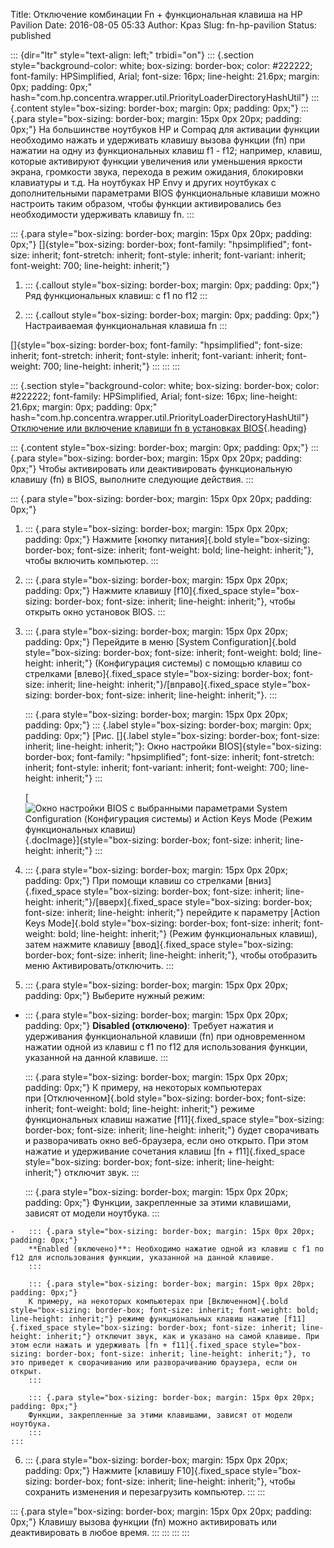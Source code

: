 Title: Отключение комбинации Fn + функциональная клавиша на HP Pavilion 
Date: 2016-08-05 05:33
Author: Краз
Slug: fn-hp-pavilion
Status: published

::: {dir="ltr" style="text-align: left;" trbidi="on"}
::: {.section style="background-color: white; box-sizing: border-box; color: #222222; font-family: HPSimplified, Arial; font-size: 16px; line-height: 21.6px; margin: 0px; padding: 0px;" hash="com.hp.concentra.wrapper.util.PriorityLoaderDirectoryHashUtil"}
::: {.content style="box-sizing: border-box; margin: 0px; padding: 0px;"}
::: {.para style="box-sizing: border-box; margin: 15px 0px 20px; padding: 0px;"}
На большинстве ноутбуков HP и Compaq для активации функции необходимо нажать и удерживать клавишу вызова функции (fn) при нажатии на одну из функциональных клавиш f1 - f12; например, клавиш, которые активируют функции увеличения или уменьшения яркости экрана, громкости звука, перехода в режим ожидания, блокировки клавиатуры и т.д. На ноутбуках HP Envy и других ноутбуках с дополнительными параметрами BIOS функциональные клавиши можно настроить таким образом, чтобы функции активировались без необходимости удерживать клавишу fn.
:::

::: {.para style="box-sizing: border-box; margin: 15px 0px 20px; padding: 0px;"}
[]{style="box-sizing: border-box; font-family: "hpsimplified"; font-size: inherit; font-stretch: inherit; font-style: inherit; font-variant: inherit; font-weight: 700; line-height: inherit;"}  

1.  ::: {.callout style="box-sizing: border-box; margin: 0px; padding: 0px;"}
    Ряд функциональных клавиш: с f1 по f12
    :::

2.  ::: {.callout style="box-sizing: border-box; margin: 0px; padding: 0px;"}
    Настраиваемая функциональная клавиша fn
    :::

[]{style="box-sizing: border-box; font-family: "hpsimplified"; font-size: inherit; font-stretch: inherit; font-style: inherit; font-variant: inherit; font-weight: 700; line-height: inherit;"}
:::
:::
:::

::: {.section style="background-color: white; box-sizing: border-box; color: #222222; font-family: HPSimplified, Arial; font-size: 16px; line-height: 21.6px; margin: 0px; padding: 0px;" hash="com.hp.concentra.wrapper.util.PriorityLoaderDirectoryHashUtil"}
[Отключение или включение клавиши fn в установках BIOS](https://draft.blogger.com/null){.heading}  

::: {.content style="box-sizing: border-box; margin: 0px; padding: 0px;"}
::: {.para style="box-sizing: border-box; margin: 15px 0px 20px; padding: 0px;"}
Чтобы активировать или деактивировать функциональную клавишу (fn) в BIOS, выполните следующие действия.
:::

::: {.para style="box-sizing: border-box; margin: 15px 0px 20px; padding: 0px;"}
1.  ::: {.para style="box-sizing: border-box; margin: 15px 0px 20px; padding: 0px;"}
    Нажмите [кнопку питания]{.bold style="box-sizing: border-box; font-size: inherit; font-weight: bold; line-height: inherit;"}, чтобы включить компьютер.
    :::

2.  ::: {.para style="box-sizing: border-box; margin: 15px 0px 20px; padding: 0px;"}
    Нажмите клавишу [f10]{.fixed_space style="box-sizing: border-box; font-size: inherit; line-height: inherit;"}, чтобы открыть окно установок BIOS.
    :::

3.  ::: {.para style="box-sizing: border-box; margin: 15px 0px 20px; padding: 0px;"}
    Перейдите в меню [System Configuration]{.bold style="box-sizing: border-box; font-size: inherit; font-weight: bold; line-height: inherit;"} (Конфигурация системы) с помощью клавиш со стрелками [влево]{.fixed_space style="box-sizing: border-box; font-size: inherit; line-height: inherit;"}/[вправо]{.fixed_space style="box-sizing: border-box; font-size: inherit; line-height: inherit;"}.
    :::

    ::: {.para style="box-sizing: border-box; margin: 15px 0px 20px; padding: 0px;"}
    ::: {.label style="box-sizing: border-box; margin: 0px; padding: 0px;"}
    [Рис. []{.label style="box-sizing: border-box; font-size: inherit; line-height: inherit;"}: Окно настройки BIOS]{style="box-sizing: border-box; font-family: "hpsimplified"; font-size: inherit; font-stretch: inherit; font-style: inherit; font-variant: inherit; font-weight: 700; line-height: inherit;"}
    :::

    [![Окно настройки BIOS с выбранными параметрами System Configuration (Конфигурация системы) и Action Keys Mode (Режим функциональных клавиш)](https://support.hp.com/doc-images/568/c02035200.jpg){.docImage}]{style="box-sizing: border-box; font-size: inherit; line-height: inherit;"}
    :::

4.  ::: {.para style="box-sizing: border-box; margin: 15px 0px 20px; padding: 0px;"}
    При помощи клавиш со стрелками [вниз]{.fixed_space style="box-sizing: border-box; font-size: inherit; line-height: inherit;"}/[вверх]{.fixed_space style="box-sizing: border-box; font-size: inherit; line-height: inherit;"} перейдите к параметру [Action Keys Mode]{.bold style="box-sizing: border-box; font-size: inherit; font-weight: bold; line-height: inherit;"} (Режим функциональных клавиш), затем нажмите клавишу [ввод]{.fixed_space style="box-sizing: border-box; font-size: inherit; line-height: inherit;"}, чтобы отобразить меню Активировать/отключить.
    :::

5.  ::: {.para style="box-sizing: border-box; margin: 15px 0px 20px; padding: 0px;"}
    Выберите нужный режим:  
   -   ::: {.para style="box-sizing: border-box; margin: 15px 0px 20px; padding: 0px;"}
        **Disabled (отключено)**: Требует нажатия и удерживания функциональной клавиши (fn) при одновременном нажатии одной из клавиш с f1 по f12 для использования функции, указанной на данной клавише.
        :::

        ::: {.para style="box-sizing: border-box; margin: 15px 0px 20px; padding: 0px;"}
        К примеру, на некоторых компьютерах при [Отключенном]{.bold style="box-sizing: border-box; font-size: inherit; font-weight: bold; line-height: inherit;"} режиме функциональных клавиш нажатие [f11]{.fixed_space style="box-sizing: border-box; font-size: inherit; line-height: inherit;"} будет сворачивать и разворачивать окно веб-браузера, если оно открыто. При этом нажатие и удерживание сочетания клавиш [fn + f11]{.fixed_space style="box-sizing: border-box; font-size: inherit; line-height: inherit;"} отключит звук.
        :::

        ::: {.para style="box-sizing: border-box; margin: 15px 0px 20px; padding: 0px;"}
        Функции, закрепленные за этими клавишами, зависят от модели ноутбука.
        :::

    -   ::: {.para style="box-sizing: border-box; margin: 15px 0px 20px; padding: 0px;"}
        **Enabled (включено)**: Необходимо нажатие одной из клавиш с f1 по f12 для использования функции, указанной на данной клавише.
        :::

        ::: {.para style="box-sizing: border-box; margin: 15px 0px 20px; padding: 0px;"}
        К примеру, на некоторых компьютерах при [Включенном]{.bold style="box-sizing: border-box; font-size: inherit; font-weight: bold; line-height: inherit;"} режиме функциональных клавиш нажатие [f11]{.fixed_space style="box-sizing: border-box; font-size: inherit; line-height: inherit;"} отключит звук, как и указано на самой клавише. При этом если нажать и удерживать [fn + f11]{.fixed_space style="box-sizing: border-box; font-size: inherit; line-height: inherit;"}, то это приведет к сворачиванию или разворачиванию браузера, если он открыт.
        :::

        ::: {.para style="box-sizing: border-box; margin: 15px 0px 20px; padding: 0px;"}
        Функции, закрепленные за этими клавишами, зависят от модели ноутбука.
        :::
    :::

6.  ::: {.para style="box-sizing: border-box; margin: 15px 0px 20px; padding: 0px;"}
    Нажмите [клавишу F10]{.fixed_space style="box-sizing: border-box; font-size: inherit; line-height: inherit;"}, чтобы сохранить изменения и перезагрузить компьютер.
    :::
:::

::: {.para style="box-sizing: border-box; margin: 15px 0px 20px; padding: 0px;"}
Клавишу вызова функции (fn) можно активировать или деактивировать в любое время.
:::
:::
:::
:::
